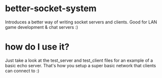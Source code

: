# better-socket-system
Introduces a better way of writing socket servers and clients. Good for LAN game development &amp; chat servers :)

# how do I use it?
Just take a look at the test_server and test_client files for an example of a basic echo server.
That's how you setup a super basic network that clients can connect to :)
